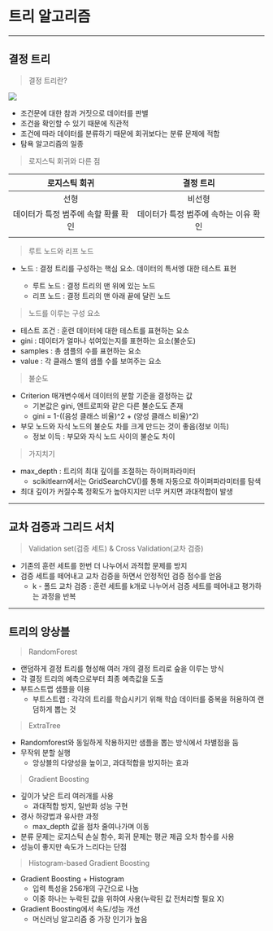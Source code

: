 # 트리 알고리즘
___
## 결정 트리
> 결정 트리란? 
  
  ![](https://img1.daumcdn.net/thumb/R1280x0/?scode=mtistory2&fname=https%3A%2F%2Fblog.kakaocdn.net%2Fdn%2FwlH1u%2FbtqwWZI9Xen%2FkFJDjGSFJAPxhyatC3Xhs0%2Fimg.png)

  - 조건문에 대한 참과 거짓으로 데이터를 판별 
  - 조건을 확인할 수 있기 때문에 직관적
  - 조건에 따라 데이터를 분류하기 때문에 회귀보다는 분류 문제에 적합
  - 탐욕 알고리즘의 일종

>로지스틱 회귀와 다른 점

  |로지스틱 회귀 | 결정 트리|
  | :--:| :--: |
  |선형  | 비선형 |
  |데이터가 특정 범주에 속할 확률 확인|데이터가 특정 범주에 속하는 이유 확인|
  | | |

> 루트 노드와 리프 노드

 - 노드 : 결정 트리를 구성하는 핵심 요소. 데이터의 특서엥 대한 테스트 표현  
 
   - 루트 노드 : 결정 트리의 맨 위에 있는 노드
   - 리프 노드 : 결정 트리의 맨 아래 끝에 달린 노드

> 노드를 이루는 구성 요소

  - 테스트 조건 : 훈련 데이터에 대한 테스트를 표현하는 요소
  - gini : 데이터가 얼마나 섞여있는지를 표현하는 요소(불순도)
  - samples : 총 샘플의 수를 표현하는 요소
  - value : 각 클래스 별의 샘플 수를 보여주는 요소

> 불순도
  - Criterion 매개변수에서 데이터의 분할 기준을 결정하는 값
     - 기본값은 gini, 엔트로피와 같은 다른 불순도도 존재
     - gini = 1-((음성 클래스 비율)^2 + (양성 클래스 비율)^2)
  - 부모 노드와 자식 노드의 불순도 차를 크게 만드는 것이 좋음(정보 이득)
     - 정보 이득 : 부모와 자식 노드 사이의 불순도 차이
  
> 가지치기
  - max_depth : 트리의 최대 깊이를 조절하는 하이퍼파라미터
     - scikitlearn에서는 GridSearchCV()를 통해 자동으로 하이퍼파라미터를 탐색
  - 최대 깊이가 커질수록 정확도가 높아지지만 너무 커지면 과대적합이 발생

___
## 교차 검증과 그리드 서치

>Validation set(검증 세트) & Cross Validation(교차 검증)
  - 기존의 훈련 세트를 한번 더 나누어서 과적합 문제를 방지
  - 검증 세트를 떼어내고 교차 검증을 하면서 안정적인 검증 점수를 얻음
     - k - 폴드 교차 검증 : 훈련 세트를 k개로 나누어서 검증 세트를 떼어내고 평가하는 과정을 반복
  

  ___
## 트리의 앙상블
>RandomForest
  - 랜덤하게 결정 트리를 형성해 여러 개의 결정 트리로 숲을 이루는 방식
  - 각 결정 트리의 예측으로부터 최종 예측값을 도출
  - 부트스트랩 샘플을 이용
     - 부트스트랩 : 각각의 트리를 학습시키기 위해 학습 데이터를 중복을 허용하여 랜덤하게 뽑는 것

>ExtraTree
  - Randomforest와 동일하게 작용하지만 샘플을 뽑는 방식에서 차별점을 둠
  - 무작위 분할 실행
     - 앙상블의 다양성을 높이고, 과대적합을 방지하는 효과

> Gradient Boosting
  - 깊이가 낮은 트리 여러개를 사용
     - 과대적합 방지, 일반화 성능 구현
  - 경사 하강법과 유사한 과정
     - max_depth 값을 점차 줄여나가며 이동
  - 분류 문제는 로지스틱 손실 함수, 회귀 문제는 평균 제곱 오차 함수를 사용
  - 성능이 좋지만 속도가 느리다는 단점

> Histogram-based Gradient Boosting
  - Gradient Boosting + Histogram
     - 입력 특성을 256개의 구간으로 나눔
     - 이중 하나는 누락된 값을 위하여 사용(누락된 값 전처리할 필요 X)
  - Gradient Boosting에서 속도/성능 개선
     - 머신러닝 알고리즘 중 가장 인기가 높음